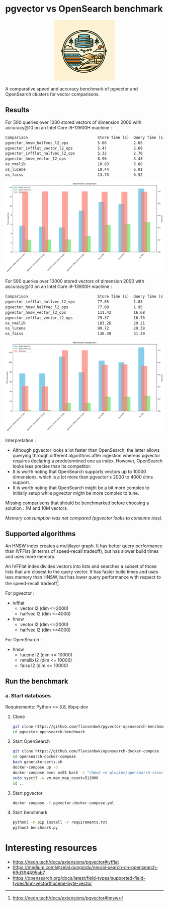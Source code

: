 # pgvector vs OpenSearch benchmark

<p align="center">
  <img src="./logo.png" width="192px" alt="Logo">
</p>

A comparative speed and accuracy benchmark of pgvector and OpenSearch clusters for vector comparisons.

## Results

For 500 queries over 1000 stored vectors of dimension 2000 with accuracy@10 on an Intel Core i9-13900H machine :

```txt
Comparison                               Store Time (s)  Query Time (s)  Precision      
pgvector_hnsw_halfvec_l2_ops             5.68            2.65            0.9992         
pgvector_ivfflat_vector_l2_ops           5.47            2.69            1.0000         
pgvector_ivfflat_halfvec_l2_ops          5.32            2.70            0.9992         
pgvector_hnsw_vector_l2_ops              8.96            3.43            1.0000         
os_nmslib                                10.83           5.88            0.9936         
os_lucene                                10.44           6.01            0.9938         
os_faiss                                 13.75           6.52            0.9944
```

<img src="./images/1000_benchmark_comparison_2024-07-11.png" width="512px" alt="1000 vectors">

For 500 queries over 10000 stored vectors of dimension 2000 with accuracy@10 on an Intel Core i9-13900H machine :

```txt
Comparison                               Store Time (s)  Query Time (s)  Precision      
pgvector_ivfflat_halfvec_l2_ops          77.05           1.83            0.4134         
pgvector_hnsw_halfvec_l2_ops             77.08           1.95            0.4058         
pgvector_hnsw_vector_l2_ops              111.43          16.68           1.0000         
pgvector_ivfflat_vector_l2_ops           79.37           16.78           1.0000         
os_nmslib                                103.26          29.21           0.7628         
os_lucene                                99.72           29.38           0.7674         
os_faiss                                 130.39          31.20           0.7426 
```

<img src="./images/10000_benchmark_comparison_2024-07-11.png" width="512px" alt="10000 vectors">

Interpretation :

- Although pgvector looks a lot faster than OpenSearch, the latter allows querying through different algorithms after ingestion whereas pgvector requires declaring a predetermined one as index. However, OpenSearch looks less precise than its competitor.
- It is worth noting that OpenSearch supports vectors up to 10000 dimensions, which is a lot more than pgvector's 2000 to 4000 dims support.
- It is worth noting that OpenSearch might be a bit more complex to initially setup while pgvector might be more complex to tune.

Missing comparisons that should be benchmarked before choosing a solution : 1M and 10M vectors.

_Memory consumption was not compared (pgvector looks to consume less)._

## Supported algorithms

An HNSW index creates a multilayer graph. It has better query performance than IVFFlat (in terms of speed-recall tradeoff), but has slower build times and uses more memory.

An IVFFlat index divides vectors into lists and searches a subset of those lists that are closest to the query vector. It has faster build times and uses less memory than HNSW, but has lower query performance with respect to the speed-recall tradeoff[^1].

For pgvector :

- ivfflat
  - vector l2 (dim <=2000)
  - halfvec l2 (dim <=4000)
- hnsw
  - vector l2 (dim <=2000)
  - halfvec l2 (dim <=4000)

For OpenSearch :

- hnsw
  - lucene l2 (dim <= 10000)
  - nmslib l2 (dim <= 10000)
  - faiss l2 (dim <= 10000)

## Run the benchmark

### a. Start databases

Requirements: Python >= 3.8, libpq-dev

1. Clone

    ```bash
    git clone https://github.com/flavienbwk/pgvector-opensearch-benchmark
    cd pgvector-opensearch-benchmark
    ```

2. Start OpenSearch

    ```bash
    git clone https://github.com/flavienbwk/opensearch-docker-compose
    cd opensearch-docker-compose
    bash generate-certs.sh
    docker-compose up -d
    docker-compose exec os01 bash -c "chmod +x plugins/opensearch-security/tools/securityadmin.sh && bash plugins/opensearch-security/tools/securityadmin.sh -cd config/opensearch-security -icl -nhnv -cacert config/certificates/ca/ca.pem -cert config/certificates/ca/admin.pem -key config/certificates/ca/admin.key -h localhost"
    sudo sysctl -w vm.max_map_count=512000
    cd ..
    ```

3. Start pgvector

    ```bash
    docker compose -f pgvector.docker-compose.yml
    ```

4. Start benchmark

    ```bash
    python3 -m pip install -r requirements.txt
    python3 benchmark.py
    ```

# Interesting resources

- https://neon.tech/docs/extensions/pgvector#ivfflat
- https://medium.com/@zelal.gungordu/neural-search-on-opensearch-69d394495ab7
- https://opensearch.org/docs/latest/field-types/supported-field-types/knn-vector#lucene-byte-vector

[^1]: https://neon.tech/docs/extensions/pgvector#hnsw
